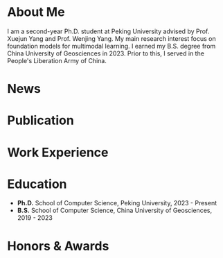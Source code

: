 # About Me
I am a second-year Ph.D. student at Peking University advised by Prof. Xuejun Yang and Prof. Wenjing Yang. My main research interest focus on foundation models for multimodal learning. I earned my B.S. degree from China University of Geosciences in 2023. Prior to this, I served in the People's Liberation Army of China.

# News

# Publication

# Work Experience

# Education
- **Ph.D.** School of Computer Science, Peking University, 2023 - Present
- **B.S.** School of Computer Science, China University of Geosciences, 2019 - 2023

# Honors & Awards